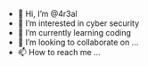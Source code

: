 - 👋 Hi, I’m @4r3al
- 👀 I’m interested in cyber security
- 🌱 I’m currently learning coding
- 💞️ I’m looking to collaborate on ...
- 📫 How to reach me ...

<!---
4r3al/4r3al is a ✨ special ✨ repository because its `README.md` (this file) appears on your GitHub profile.
You can click the Preview link to take a look at your changes.
--->
